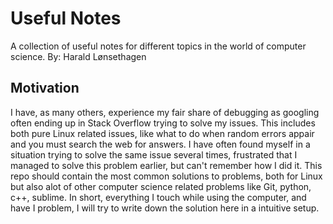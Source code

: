 # Useful Notes
A collection of useful notes for different topics in the world of computer science.
By: Harald Lønsethagen

## Motivation
I have, as many others, experience my fair share of debugging as googling often ending up in Stack Overflow trying to solve my issues.
This includes both pure Linux related issues, like what to do when random errors appair and you must search the web for answers. I have often found myself in a situation trying to solve the same issue several times, frustrated that I managed to solve this problem earlier, but can't remember how I did it. This repo should contain the most common solutions to problems, both for Linux but also alot of other computer science related problems like Git, python, c++, sublime. In short, everything I touch while using the computer, and have I problem, I will try to write down the solution here in a intuitive setup.
